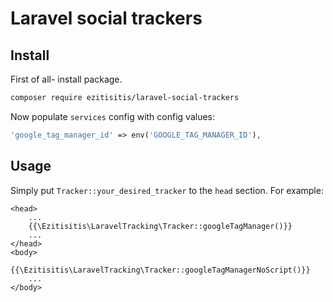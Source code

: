 # Laravel social trackers

## Install

First of all- install package.

```bash
composer require ezitisitis/laravel-social-trackers
```

Now populate `services` config with config values:

```php
'google_tag_manager_id' => env('GOOGLE_TAG_MANAGER_ID'),
```

## Usage

Simply put `Tracker::your_desired_tracker` to the `head` section. For example:

```blade
<head>
    ...
    {{\Ezitisitis\LaravelTracking\Tracker::googleTagManager()}}
    ...
</head>
<body>
    {{\Ezitisitis\LaravelTracking\Tracker::googleTagManagerNoScript()}}
    ...
</body>
```

